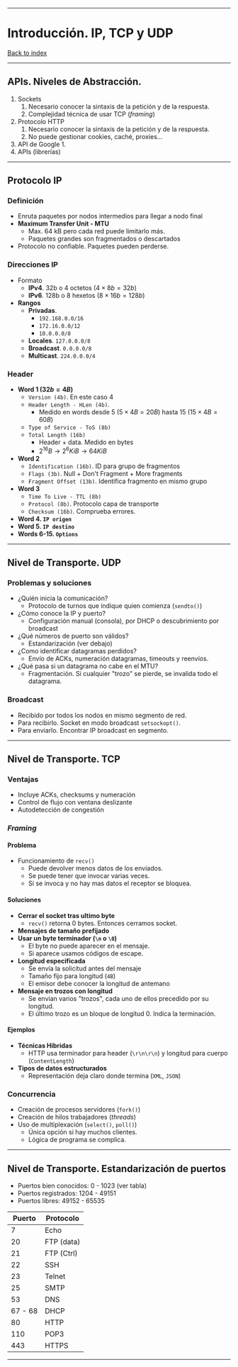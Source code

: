 
---
# Introducción. IP, TCP y UDP

[Back to index](../README.md)

---
## APIs. Niveles de Abstracción.
1. Sockets
	1. Necesario conocer la sintaxis de la petición y de la respuesta.
	2. Complejidad técnica de usar TCP (*framing*)
2. Protocolo HTTP
	1. Necesario conocer la sintaxis de la petición y de la respuesta.
	2. No puede gestionar cookies, caché, proxies...
3. API de Google
	1. 
4. APIs (librerías)

---
## Protocolo IP
### Definición
- Enruta paquetes por nodos intermedios para llegar a nodo final
- **Maximum Transfer Unit - MTU**
	- Max. 64 kB pero cada red puede limitarlo más.
	- Paquetes grandes son fragmentados o descartados
- Protocolo no confiable. Paquetes pueden perderse.
### Direcciones IP
- Formato
	- **IPv4**. 32b o 4 octetos ($4\times8b = 32b$)
	- **IPv6**. 128b o 8 hexetos ($8\times16b = 128b$)
- **Rangos**
	- **Privadas**.
		- `192.168.0.0/16`
		- `172.16.0.0/12`
		- `10.0.0.0/8`
	- **Locales**. `127.0.0.0/8`
	- **Broadcast**. `0.0.0.0/8`
	- **Multicast**. `224.0.0.0/4`
### Header
- **Word 1 ($32b = 4B$)**
	- `Version (4b)`. En este caso 4
	- `Header Length - HLen (4b)`.
		- Medido en words desde 5 ($5\times4B = 20B$) hasta 15 ($15\times4B = 60B$)
	- `Type of Service - ToS (8b)`
	- `Total Length (16b)`
		- Header + data. Medido en bytes
		- $2^{16} B \to 2^6 KiB \to 64 KiB$
- **Word 2**
	- `Identification (16b)`. ID para grupo de fragmentos
	- `Flags (3b)`. Null + Don't Fragment + More fragments
	- `Fragment Offset (13b)`. Identifica fragmento en mismo grupo
- **Word 3**
	- `Time To Live - TTL (8b)`
	- `Protocol (8b)`. Protocolo capa de transporte
	- `Checksum (16b)`. Comprueba errores.
- **Word 4. `IP origen`**
- **Word 5. `IP destino`**
- **Words 6-15. `Options`**
---
## Nivel de Transporte. UDP
### Problemas y soluciones
- ¿Quién inicia la comunicación?
	- Protocolo de turnos que indique quien comienza (`sendto()`)
- ¿Cómo conoce la IP y puerto?
	- Configuración manual (consola), por DHCP o descubrimiento por broadcast
- ¿Qué números de puerto son válidos?
	- Estandarización (ver debajo)
- ¿Como identificar datagramas perdidos?
	- Envío de ACKs, numeración datagramas, timeouts y reenvíos.
- ¿Qué pasa si un datagrama no cabe en el MTU?
	- Fragmentación. Si cualquier "trozo" se pierde, se invalida todo el datagrama.
### Broadcast
- Recibido por todos los nodos en mismo segmento de red.
- Para recibirlo. Socket en modo broadcast `setsockopt()`.
- Para enviarlo. Encontrar IP broadcast en segmento.
---
## Nivel de Transporte. TCP
### Ventajas
- Incluye ACKs, checksums y numeración
- Control de flujo con ventana deslizante
- Autodetección de congestión
### *Framing*
#### Problema
- Funcionamiento de `recv()`
	- Puede devolver menos datos de los enviados.
	- Se puede tener que invocar varias veces.
	- Si se invoca y no hay mas datos el receptor se bloquea.
#### Soluciones
- **Cerrar el socket tras ultimo byte**
	- `recv()` retorna 0 bytes. Entonces cerramos socket.
- **Mensajes de tamaño prefijado**
- **Usar un byte terminador (`\n` o `\0`)**
	- El byte no puede aparecer en el mensaje.
	- Si aparece usamos códigos de escape.
- **Longitud especificada**
	- Se envía la solicitud antes del mensaje
	- Tamaño fijo para longitud (`4B`)
	- El emisor debe conocer la longitud de antemano
- **Mensaje en trozos con longitud**
	- Se envían varios "trozos", cada uno de ellos precedido por su longitud.
	- El último trozo es un bloque de longitud 0. Indica la terminación.
#### Ejemplos
- **Técnicas Hibridas**
	- HTTP usa terminador para header (`\r\n\r\n`) y longitud para cuerpo (`ContentLength`)
- **Tipos de datos estructurados**
	- Representación deja claro donde termina (`XML`, `JSON`)
### Concurrencia
- Creación de procesos servidores (`fork()`)
- Creación de hilos trabajadores (*threads*)
- Uso de multiplexación (`select()`, `poll()`)
	- Única opción si hay muchos clientes.
	- Lógica de programa se complica.
---
## Nivel de Transporte. Estandarización de puertos
- Puertos bien conocidos: 0 - 1023 (ver tabla)
- Puertos registrados: 1204 - 49151
- Puertos libres: 49152 - 65535

| Puerto  | Protocolo  |
| ------- | ---------- |
| 7       | Echo       |
| 20      | FTP (data) |
| 21      | FTP (Ctrl) |
| 22      | SSH        |
| 23      | Telnet     |
| 25      | SMTP       |
| 53      | DNS        |
| 67 - 68 | DHCP       |
| 80      | HTTP       |
| 110     | POP3       |
| 443     | HTTPS      |

---
